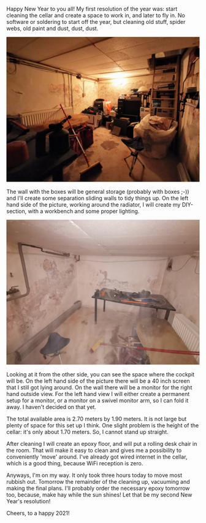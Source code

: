 Happy New Year to you all! My first resolution of the year was: start cleaning the cellar and create a space to work in, and later to fly in. No software or soldering to start off the year, but cleaning old stuff, spider webs, old paint and dust, dust, dust.

![Cellar one end](assets/cellar-1.jpg)

The wall with the boxes will be general storage (probably with boxes ;-)) and I'll create some separation sliding walls to tidy things up. On the left hand side of the picture, working around the radiator, I will create my DIY-section, with a workbench and some proper lighting. 

![Cellar other end](assets/cellar-2.jpg)

Looking at it from the other side, you can see the space where the cockpit will be. On the left hand side of the picture there will be a 40 inch screen that I still got lying around. On the wall there will be a monitor for the right hand outside view. For the left hand view I will either create a permanent setup for a monitor, or a monitor on a swivel monitor arm, so I can fold it away. I haven't decided on that yet.

The total available area is 2.70 meters by 1.90 meters. It is not large but plenty of space for this set up I think. One slight problem is the height of the cellar: it's only about 1.70 meters. So, I cannot stand up straight.

After cleaning I will create an epoxy floor, and will put a rolling desk chair in the room. That will make it easy to clean and gives me a possibility to conveniently 'move' around. I've already got wired internet in the cellar, which is a good thing, because WiFi reception is zero.

Anyways, I'm on my way. It only took three hours today to move most rubbish out. Tomorrow the remainder of the cleaning up, vacuuming and making the final plans. I'll probably order the necessary epoxy tomorrow too, because, make hay while the sun shines! Let that be my second New Year's resolution!

Cheers, to a happy 2021!